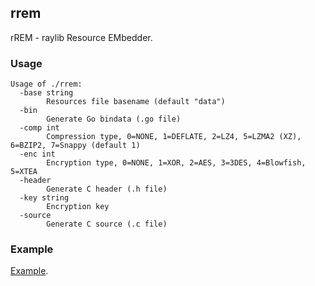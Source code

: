 ## rrem

rREM - raylib Resource EMbedder.

### Usage

```
Usage of ./rrem:
  -base string
    	Resources file basename (default "data")
  -bin
    	Generate Go bindata (.go file)
  -comp int
    	Compression type, 0=NONE, 1=DEFLATE, 2=LZ4, 5=LZMA2 (XZ), 6=BZIP2, 7=Snappy (default 1)
  -enc int
    	Encryption type, 0=NONE, 1=XOR, 2=AES, 3=3DES, 4=Blowfish, 5=XTEA
  -header
    	Generate C header (.h file)
  -key string
    	Encryption key
  -source
    	Generate C source (.c file)
```

### Example

[Example](https://github.com/MattSwanson/raylib-go/tree/master/examples/others/resources).
